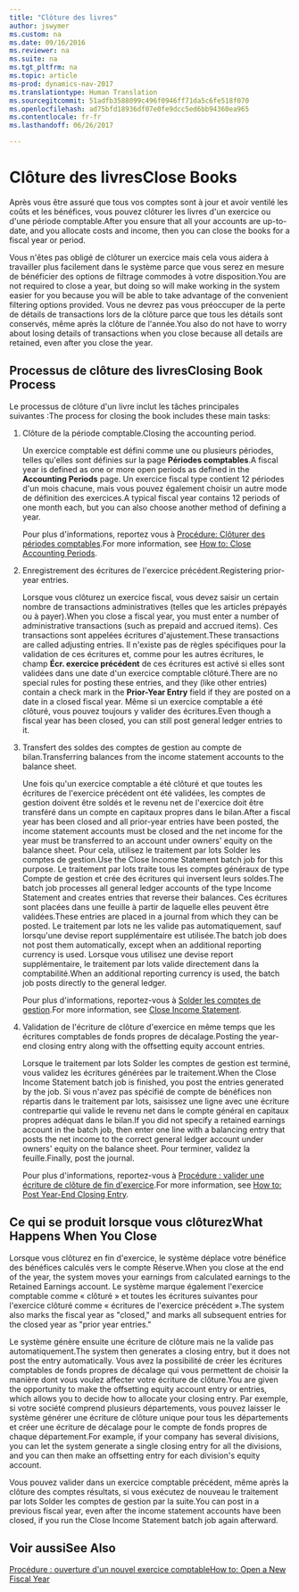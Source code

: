 ```yaml
---
title: "Clôture des livres"
author: jswymer
ms.custom: na
ms.date: 09/16/2016
ms.reviewer: na
ms.suite: na
ms.tgt_pltfrm: na
ms.topic: article
ms-prod: dynamics-nav-2017
ms.translationtype: Human Translation
ms.sourcegitcommit: 51adfb3588099c496f0946ff71da5c6fe518f070
ms.openlocfilehash: ad75bfd18936df07e0fe9dcc5ed6bb94360ea965
ms.contentlocale: fr-fr
ms.lasthandoff: 06/26/2017

---
```

# <a name="close-books"></a><span data-ttu-id="98782-102">Clôture des livres</span><span class="sxs-lookup"><span data-stu-id="98782-102">Close Books</span></span>
<span data-ttu-id="98782-103">Après vous être assuré que tous vos comptes sont à jour et avoir ventilé les coûts et les bénéfices, vous pouvez clôturer les livres d'un exercice ou d'une période comptable.</span><span class="sxs-lookup"><span data-stu-id="98782-103">After you ensure that all your accounts are up-to-date, and you allocate costs and income, then you can close the books for a fiscal year or period.</span></span>

<span data-ttu-id="98782-104">Vous n'êtes pas obligé de clôturer un exercice mais cela vous aidera à travailler plus facilement dans le système parce que vous serez en mesure de bénéficier des options de filtrage commodes à votre disposition.</span><span class="sxs-lookup"><span data-stu-id="98782-104">You are not required to close a year, but doing so will make working in the system easier for you because you will be able to take advantage of the convenient filtering options provided.</span></span> <span data-ttu-id="98782-105">Vous ne devrez pas vous préoccuper de la perte de détails de transactions lors de la clôture parce que tous les détails sont conservés, même après la clôture de l'année.</span><span class="sxs-lookup"><span data-stu-id="98782-105">You also do not have to worry about losing details of transactions when you close because all details are retained, even after you close the year.</span></span>

## <a name="closing-book-process"></a><span data-ttu-id="98782-106">Processus de clôture des livres</span><span class="sxs-lookup"><span data-stu-id="98782-106">Closing Book Process</span></span>
<span data-ttu-id="98782-107">Le processus de clôture d'un livre inclut les tâches principales suivantes :</span><span class="sxs-lookup"><span data-stu-id="98782-107">The process for closing the book includes these main tasks:</span></span>

1. <span data-ttu-id="98782-108">Clôture de la période comptable.</span><span class="sxs-lookup"><span data-stu-id="98782-108">Closing the accounting period.</span></span>

    <span data-ttu-id="98782-109">Un exercice comptable est défini comme une ou plusieurs périodes, telles qu'elles sont définies sur la page **Périodes comptables**.</span><span class="sxs-lookup"><span data-stu-id="98782-109">A fiscal year is defined as one or more open periods as defined in the **Accounting Periods** page.</span></span> <span data-ttu-id="98782-110">Un exercice fiscal type contient 12 périodes d'un mois chacune, mais vous pouvez également choisir un autre mode de définition des exercices.</span><span class="sxs-lookup"><span data-stu-id="98782-110">A typical fiscal year contains 12 periods of one month each, but you can also choose another method of defining a year.</span></span>

    <span data-ttu-id="98782-111">Pour plus d'informations, reportez vous à [Procédure: Clôturer des périodes comptables](year-close-account-periods.md).</span><span class="sxs-lookup"><span data-stu-id="98782-111">For more information, see [How to: Close Accounting Periods](year-close-account-periods.md).</span></span>

2. <span data-ttu-id="98782-112">Enregistrement des écritures de l'exercice précédent.</span><span class="sxs-lookup"><span data-stu-id="98782-112">Registering prior-year entries.</span></span>

    <span data-ttu-id="98782-113">Lorsque vous clôturez un exercice fiscal, vous devez saisir un certain nombre de transactions administratives (telles que les articles prépayés ou à payer).</span><span class="sxs-lookup"><span data-stu-id="98782-113">When you close a fiscal year, you must enter a number of administrative transactions (such as prepaid and accrued items).</span></span> <span data-ttu-id="98782-114">Ces transactions sont appelées écritures d'ajustement.</span><span class="sxs-lookup"><span data-stu-id="98782-114">These transactions are called adjusting entries.</span></span> <span data-ttu-id="98782-115">Il n'existe pas de règles spécifiques pour la validation de ces écritures et, comme pour les autres écritures, le champ **Écr. exercice précédent** de ces écritures est activé si elles sont validées dans une date d'un exercice comptable clôturé.</span><span class="sxs-lookup"><span data-stu-id="98782-115">There are no special rules for posting these entries, and they (like other entries) contain a check mark in the **Prior-Year Entry** field if they are posted on a date in a closed fiscal year.</span></span> <span data-ttu-id="98782-116">Même si un exercice comptable a été clôturé, vous pouvez toujours y valider des écritures.</span><span class="sxs-lookup"><span data-stu-id="98782-116">Even though a fiscal year has been closed, you can still post general ledger entries to it.</span></span>

3. <span data-ttu-id="98782-117">Transfert des soldes des comptes de gestion au compte de bilan.</span><span class="sxs-lookup"><span data-stu-id="98782-117">Transferring balances from the income statement accounts to the balance sheet.</span></span>

    <span data-ttu-id="98782-118">Une fois qu'un exercice comptable a été clôturé et que toutes les écritures de l'exercice précédent ont été validées, les comptes de gestion doivent être soldés et le revenu net de l'exercice doit être transféré dans un compte en capitaux propres dans le bilan.</span><span class="sxs-lookup"><span data-stu-id="98782-118">After a fiscal year has been closed and all prior-year entries have been posted, the income statement accounts must be closed and the net income for the year must be transferred to an account under owners' equity on the balance sheet.</span></span> <span data-ttu-id="98782-119">Pour cela, utilisez le traitement par lots Solder les comptes de gestion.</span><span class="sxs-lookup"><span data-stu-id="98782-119">Use the Close Income Statement batch job for this purpose.</span></span> <span data-ttu-id="98782-120">Le traitement par lots traite tous les comptes généraux de type Compte de gestion et crée des écritures qui inversent leurs soldes.</span><span class="sxs-lookup"><span data-stu-id="98782-120">The batch job processes all general ledger accounts of the type Income Statement and creates entries that reverse their balances.</span></span> <span data-ttu-id="98782-121">Ces écritures sont placées dans une feuille à partir de laquelle elles peuvent être validées.</span><span class="sxs-lookup"><span data-stu-id="98782-121">These entries are placed in a journal from which they can be posted.</span></span> <span data-ttu-id="98782-122">Le traitement par lots ne les valide pas automatiquement, sauf lorsqu'une devise report supplémentaire est utilisée.</span><span class="sxs-lookup"><span data-stu-id="98782-122">The batch job does not post them automatically, except when an additional reporting currency is used.</span></span> <span data-ttu-id="98782-123">Lorsque vous utilisez une devise report supplémentaire, le traitement par lots valide directement dans la comptabilité.</span><span class="sxs-lookup"><span data-stu-id="98782-123">When an additional reporting currency is used, the batch job posts directly to the general ledger.</span></span>

    <span data-ttu-id="98782-124">Pour plus d'informations, reportez-vous à [Solder les comptes de gestion](year-close-income-statement.md).</span><span class="sxs-lookup"><span data-stu-id="98782-124">For more information, see [Close Income Statement](year-close-income-statement.md).</span></span>
4. <span data-ttu-id="98782-125">Validation de l'écriture de clôture d'exercice en même temps que les écritures comptables de fonds propres de décalage.</span><span class="sxs-lookup"><span data-stu-id="98782-125">Posting the year-end closing entry along with the offsetting equity account entries.</span></span>

    <span data-ttu-id="98782-126">Lorsque le traitement par lots Solder les comptes de gestion est terminé, vous validez les écritures générées par le traitement.</span><span class="sxs-lookup"><span data-stu-id="98782-126">When the Close Income Statement batch job is finished, you post the entries generated by the job.</span></span> <span data-ttu-id="98782-127">Si vous n'avez pas spécifié de compte de bénéfices non répartis dans le traitement par lots, saisissez une ligne avec une écriture contrepartie qui valide le revenu net dans le compte général en capitaux propres adéquat dans le bilan.</span><span class="sxs-lookup"><span data-stu-id="98782-127">If you did not specify a retained earnings account in the batch job, then enter one line with a balancing entry that posts the net income to the correct general ledger account under owners' equity on the balance sheet.</span></span> <span data-ttu-id="98782-128">Pour terminer, validez la feuille.</span><span class="sxs-lookup"><span data-stu-id="98782-128">Finally, post the journal.</span></span>

    <span data-ttu-id="98782-129">Pour plus d'informations, reportez-vous à [Procédure : valider une écriture de clôture de fin d'exercice](year-how-post-year-end-close-entry.md).</span><span class="sxs-lookup"><span data-stu-id="98782-129">For more information, see [How to: Post Year-End Closing Entry](year-how-post-year-end-close-entry.md).</span></span>

## <a name="what-happens-when-you-close"></a><span data-ttu-id="98782-130">Ce qui se produit lorsque vous clôturez</span><span class="sxs-lookup"><span data-stu-id="98782-130">What Happens When You Close</span></span>
<span data-ttu-id="98782-131">Lorsque vous clôturez en fin d'exercice, le système déplace votre bénéfice des bénéfices calculés vers le compte Réserve.</span><span class="sxs-lookup"><span data-stu-id="98782-131">When you close at the end of the year, the system moves your earnings from calculated earnings to the Retained Earnings account.</span></span> <span data-ttu-id="98782-132">Le système marque également l'exercice comptable comme « clôturé » et toutes les écritures suivantes pour l'exercice clôturé comme « écritures de l'exercice précédent ».</span><span class="sxs-lookup"><span data-stu-id="98782-132">The system also marks the fiscal year as "closed," and marks all subsequent entries for the closed year as "prior year entries."</span></span>

<span data-ttu-id="98782-133">Le système génère ensuite une écriture de clôture mais ne la valide pas automatiquement.</span><span class="sxs-lookup"><span data-stu-id="98782-133">The system then generates a closing entry, but it does not post the entry automatically.</span></span> <span data-ttu-id="98782-134">Vous avez la possibilité de créer les écritures comptables de fonds propres de décalage qui vous permettent de choisir la manière dont vous voulez affecter votre écriture de clôture.</span><span class="sxs-lookup"><span data-stu-id="98782-134">You are given the opportunity to make the offsetting equity account entry or entries, which allows you to decide how to allocate your closing entry.</span></span> <span data-ttu-id="98782-135">Par exemple, si votre société comprend plusieurs départements, vous pouvez laisser le système générer une écriture de clôture unique pour tous les départements et créer une écriture de décalage pour le compte de fonds propres de chaque département.</span><span class="sxs-lookup"><span data-stu-id="98782-135">For example, if your company has several divisions, you can let the system generate a single closing entry for all the divisions, and you can then make an offsetting entry for each division's equity account.</span></span>

<span data-ttu-id="98782-136">Vous pouvez valider dans un exercice comptable précédent, même après la clôture des comptes résultats, si vous exécutez de nouveau le traitement par lots Solder les comptes de gestion par la suite.</span><span class="sxs-lookup"><span data-stu-id="98782-136">You can post in a previous fiscal year, even after the income statement accounts have been closed, if you run the Close Income Statement batch job again afterward.</span></span>

## <a name="see-also"></a><span data-ttu-id="98782-137">Voir aussi</span><span class="sxs-lookup"><span data-stu-id="98782-137">See Also</span></span>
[<span data-ttu-id="98782-138">Procédure : ouverture d'un nouvel exercice comptable</span><span class="sxs-lookup"><span data-stu-id="98782-138">How to: Open a New Fiscal Year</span></span>](finance-setup-how-open-new-fiscal-year.md)

